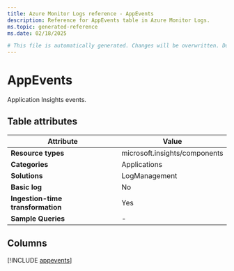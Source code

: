 ```yaml
---
title: Azure Monitor Logs reference - AppEvents
description: Reference for AppEvents table in Azure Monitor Logs.
ms.topic: generated-reference
ms.date: 02/18/2025

# This file is automatically generated. Changes will be overwritten. Do not change this file directly.
---
```


# AppEvents

Application Insights events.


## Table attributes

|Attribute|Value|
|---|---|
|**Resource types**|microsoft.insights/components|
|**Categories**|Applications|
|**Solutions**| LogManagement|
|**Basic log**|No|
|**Ingestion-time transformation**|Yes|
|**Sample Queries**|-|



## Columns
  
[!INCLUDE [appevents](~/reusable-content/ce-skilling/azure/includes/azure-monitor/reference/tables/appevents-include.md)]
